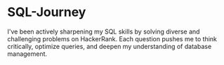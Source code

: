 # SQL-Journey
I've been actively sharpening my SQL skills by solving diverse and challenging problems on HackerRank. Each question pushes me to think critically, optimize queries, and deepen my understanding of database management.
